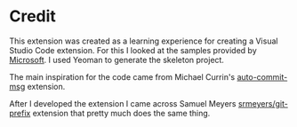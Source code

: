 # Credit

This extension was created as a learning experience for creating a Visual Studio Code extension.
For this I looked at the samples provided by [Microsoft](https://github.com/microsoft/vscode-extension-samples/). I used Yeoman to generate the skeleton project.

The main inspiration for the code came from Michael Currin's [auto-commit-msg](https://github.com/MichaelCurrin/auto-commit-msg) extension.

After I developed the extension I came across Samuel Meyers [srmeyers/git-prefix](https://github.com/srmeyers/git-prefix) extension that pretty much does the same thing.